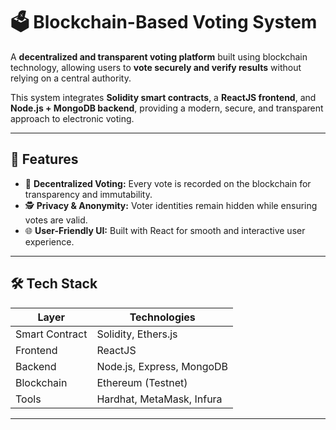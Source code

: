 # 🗳️ Blockchain-Based Voting System

A **decentralized and transparent voting platform** built using blockchain technology, allowing users to **vote securely and verify results** without relying on a central authority.  

This system integrates **Solidity smart contracts**, a **ReactJS frontend**, and **Node.js + MongoDB backend**, providing a modern, secure, and transparent approach to electronic voting.

---

## 🚀 Features

- 🧾 **Decentralized Voting:** Every vote is recorded on the blockchain for transparency and immutability.  
- 🕵️ **Privacy & Anonymity:** Voter identities remain hidden while ensuring votes are valid.  
- 🌐 **User-Friendly UI:** Built with React for smooth and interactive user experience.

---

## 🛠️ Tech Stack

| Layer | Technologies |
|-------|---------------|
| Smart Contract | Solidity, Ethers.js |
| Frontend | ReactJS |
| Backend | Node.js, Express, MongoDB |
| Blockchain | Ethereum (Testnet) |
| Tools | Hardhat, MetaMask, Infura |

---
